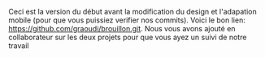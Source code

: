 Ceci est la version du début avant la modification du design et l'adapation mobile (pour que vous puissiez verifier nos commits).
Voici le bon lien: https://github.com/graoudi/brouillon.git.
Nous vous avons ajouté en collaborateur sur les deux projets pour que vous ayez un suivi de notre travail
